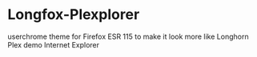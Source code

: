 # Longfox-Plexplorer
userchrome theme for Firefox ESR 115 to make it look more like Longhorn Plex demo Internet Explorer
